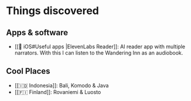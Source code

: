 # Things discovered

## Apps & software

- [[📱 iOS#Useful apps |ElevenLabs Reader]]: AI reader app with multiple narrators. With this I can listen to the Wandering Inn as an audiobook.

## Cool Places

- [[🇮🇩 Indonesia]]: Bali, Komodo & Java
- [[🇫🇮 Finland]]: Rovaniemi & Luosto
